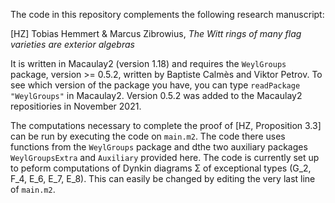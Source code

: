 


The code in this repository complements the following research manuscript:

[HZ] Tobias Hemmert & Marcus Zibrowius, *The Witt rings of many flag varieties are exterior algebras*

It is written in Macaulay2 (version 1.18) and requires the `WeylGroups` package, version >= 0.5.2, written by Baptiste Calmès and Viktor Petrov.  To see which version of the package you have, you can type `readPackage "WeylGroups"` in Macaulay2.  Version 0.5.2 was added to the Macaulay2 repositiories in November 2021.

The computations necessary to complete the proof of [HZ, Proposition 3.3] can be run by executing the code on `main.m2`.  The code there uses functions from the `WeylGroups` package and dthe two auxiliary packages `WeylGroupsExtra` and `Auxiliary` provided here.  The code is currently set up to peform computations of Dynkin diagrams Σ of exceptional types (G_2, F_4, E_6, E_7, E_8).  This can easily be changed by editing the very last line of `main.m2`.










